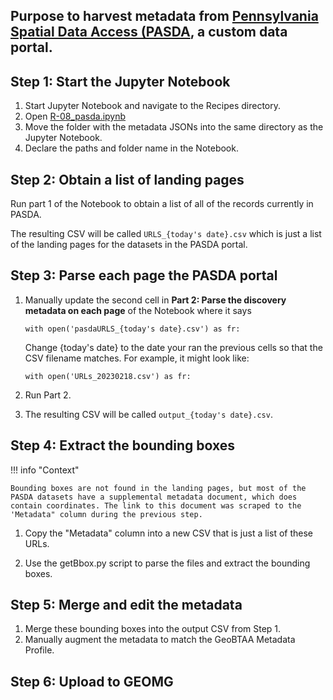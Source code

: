 ## Purpose to harvest metadata from [Pennsylvania Spatial Data Access (PASDA](https://www.pasda.psu.edu), a custom data portal.

## Step 1: Start the Jupyter Notebook

1. Start Jupyter Notebook and navigate to the Recipes directory.
2. Open [R-08_pasda.ipynb](https://github.com/geobtaa/harvesting-guide/blob/main/docs/2-Recipes/R-08_08a-01_pasda/R-08_8a-01-pasda.ipynb)
3. Move the folder with the metadata JSONs into the same directory as the Jupyter Notebook.
4. Declare the paths and folder name in the Notebook.

## Step 2: Obtain a list of landing pages

Run part 1 of the Notebook to obtain a list of all of the records currently in PASDA. 

The resulting CSV will be called `URLS_{today's date}.csv` which is just a list of the landing pages for the datasets in the PASDA portal.


## Step 3: Parse each page the PASDA portal

1. Manually update the second cell in **Part 2: Parse the discovery metadata on each page** of the Notebook where it says 

    `with open('pasdaURLS_{today's date}.csv') as fr:`

    Change {today's date} to the date your ran the previous cells so that the CSV filename matches. For example, it might look like:

    `with open('URLs_20230218.csv') as fr:`

2. Run Part 2.
3. The resulting CSV will be called `output_{today's date}.csv`.
    
  
## Step 4: Extract the bounding boxes

!!! info "Context"
	
	Bounding boxes are not found in the landing pages, but most of the PASDA datasets have a supplemental metadata document, which does contain coordinates. The link to this document was scraped to the 'Metadata" column during the previous step.

1. Copy the "Metadata" column into a new CSV that is just a list of these URLs.

2. Use the getBbox.py script to parse the files and extract the bounding boxes.


## Step 5: Merge and edit the metadata

1. Merge these bounding boxes into the output CSV from Step 1.
2. Manually augment the metadata to match the GeoBTAA Metadata Profile.

## Step 6: Upload to GEOMG